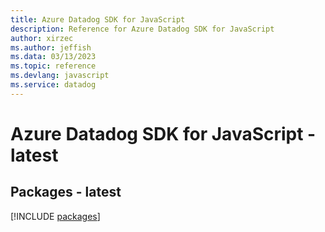 ```yaml
---
title: Azure Datadog SDK for JavaScript
description: Reference for Azure Datadog SDK for JavaScript
author: xirzec
ms.author: jeffish
ms.data: 03/13/2023
ms.topic: reference
ms.devlang: javascript
ms.service: datadog
---
```

# Azure Datadog SDK for JavaScript - latest
## Packages - latest
[!INCLUDE [packages](datadog-index.md)]